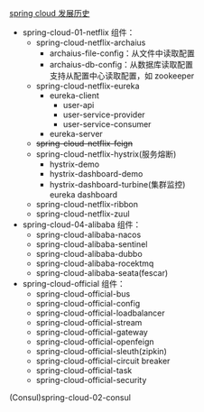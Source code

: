 [spring cloud 发展历史](https://blog.csdn.net/csdnnews/article/details/105304531)

- spring-cloud-01-netflix 组件：
    - spring-cloud-netflix-archaius
        - archaius-file-config：从文件中读取配置
        - archaius-db-config：从数据库读取配置<br/>
        支持从配置中心读取配置，如 zookeeper
    - spring-cloud-netflix-eureka
        - eureka-client
            - user-api
            - user-service-provider
            - user-service-consumer
        - eureka-server
    - ~~spring-cloud-netflix-feign~~
    - spring-cloud-netflix-hystrix(服务熔断)
        - hystrix-demo
        - hystrix-dashboard-demo
        - hystrix-dashboard-turbine(集群监控)<br/>
        eureka dashboard 
    - spring-cloud-netflix-ribbon
    - spring-cloud-netflix-zuul
- spring-cloud-04-alibaba 组件：
    - spring-cloud-alibaba-nacos
    - spring-cloud-alibaba-sentinel
    - spring-cloud-alibaba-dubbo
    - spring-cloud-alibaba-rocektmq
    - spring-cloud-alibaba-seata(fescar)
- spring-cloud-official 组件：
    - spring-cloud-official-bus
    - spring-cloud-official-config
    - spring-cloud-official-loadbalancer
    - spring-cloud-official-stream
    - spring-cloud-official-gateway
    - spring-cloud-official-openfeign
    - spring-cloud-official-sleuth(zipkin)
    - spring-cloud-official-circuit breaker
    - spring-cloud-official-task
    - spring-cloud-official-security

(Consul)spring-cloud-02-consul



